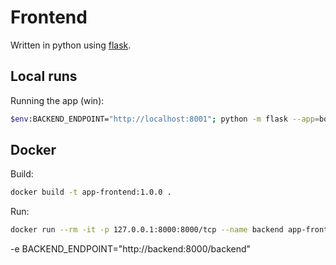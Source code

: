 # Frontend

Written in python using [flask](https://flask.palletsprojects.com/en/3.0.x/).

## Local runs

Running the app (win):

```bash
$env:BACKEND_ENDPOINT="http://localhost:8001"; python -m flask --app=board run --port=8000 --debug
```

## Docker

Build:

```bash
docker build -t app-frontend:1.0.0 .
```

Run:

```bash
docker run --rm -it -p 127.0.0.1:8000:8000/tcp --name backend app-frontend:1.0.0
```

-e BACKEND_ENDPOINT="http://backend:8000/backend"
